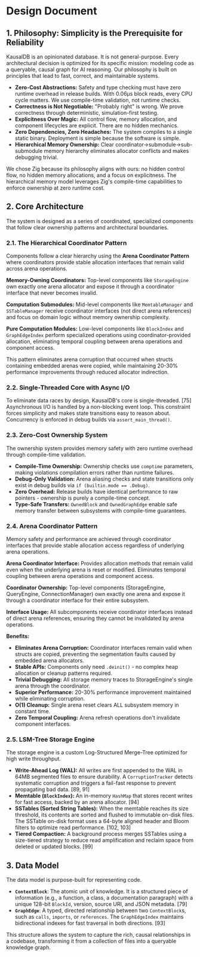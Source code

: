 # Design Document

## 1. Philosophy: Simplicity is the Prerequisite for Reliability

KausalDB is an opinionated database. It is not general-purpose. Every architectural decision is optimized for its specific mission: modeling code as a queryable, causal graph for AI reasoning. Our philosophy is built on principles that lead to fast, correct, and maintainable systems.

- **Zero-Cost Abstractions:** Safety and type checking must have zero runtime overhead in release builds. With 0.06µs block reads, every CPU cycle matters. We use compile-time validation, not runtime checks.
- **Correctness is Not Negotiable:** "Probably right" is wrong. We prove correctness through deterministic, simulation-first testing.
- **Explicitness Over Magic:** All control flow, memory allocation, and component lifecycles are explicit. There are no hidden mechanics.
- **Zero Dependencies, Zero Headaches:** The system compiles to a single static binary. Deployment is simple because the software is simple.
- **Hierarchical Memory Ownership:** Clear coordinator→submodule→sub-submodule memory hierarchy eliminates allocator conflicts and makes debugging trivial.

We chose Zig because its philosophy aligns with ours: no hidden control flow, no hidden memory allocations, and a focus on explicitness. The hierarchical memory model leverages Zig's compile-time capabilities to enforce ownership at zero runtime cost.

## 2. Core Architecture

The system is designed as a series of coordinated, specialized components that follow clear ownership patterns and architectural boundaries.

### 2.1. The Hierarchical Coordinator Pattern

Components follow a clear hierarchy using the **Arena Coordinator Pattern** where coordinators provide stable allocation interfaces that remain valid across arena operations.

**Memory-Owning Coordinators:** Top-level components like `StorageEngine` own exactly one arena allocator and expose it through a coordinator interface that never becomes invalid.

**Computation Submodules:** Mid-level components like `MemtableManager` and `SSTableManager` receive coordinator interfaces (not direct arena references) and focus on domain logic without memory ownership complexity.

**Pure Computation Modules:** Low-level components like `BlockIndex` and `GraphEdgeIndex` perform specialized operations using coordinator-provided allocation, eliminating temporal coupling between arena operations and component access.

This pattern eliminates arena corruption that occurred when structs containing embedded arenas were copied, while maintaining 20-30% performance improvements through reduced allocator indirection.

### 2.2. Single-Threaded Core with Async I/O

To eliminate data races by design, KausalDB's core is single-threaded. [75] Asynchronous I/O is handled by a non-blocking event loop. This constraint forces simplicity and makes state transitions easy to reason about. Concurrency is enforced in debug builds via `assert_main_thread()`.

### 2.3. Zero-Cost Ownership System

The ownership system provides memory safety with zero runtime overhead through compile-time validation.

- **Compile-Time Ownership:** Ownership checks use `comptime` parameters, making violations compilation errors rather than runtime failures.
- **Debug-Only Validation:** Arena aliasing checks and state transitions only exist in debug builds via `if (builtin.mode == .Debug)`.
- **Zero Overhead:** Release builds have identical performance to raw pointers - ownership is purely a compile-time concept.
- **Type-Safe Transfers:** `OwnedBlock` and `OwnedGraphEdge` enable safe memory transfer between subsystems with compile-time guarantees.

### 2.4. Arena Coordinator Pattern

Memory safety and performance are achieved through coordinator interfaces that provide stable allocation access regardless of underlying arena operations.

**Arena Coordinator Interface:** Provides allocation methods that remain valid even when the underlying arena is reset or modified. Eliminates temporal coupling between arena operations and component access.

**Coordinator Ownership:** Top-level components (StorageEngine, QueryEngine, ConnectionManager) own exactly one arena and expose it through a coordinator interface for their entire subsystem.

**Interface Usage:** All subcomponents receive coordinator interfaces instead of direct arena references, ensuring they cannot be invalidated by arena operations.

**Benefits:**

- **Eliminates Arena Corruption:** Coordinator interfaces remain valid when structs are copied, preventing the segmentation faults caused by embedded arena allocators.
- **Stable APIs:** Components only need `.deinit()` - no complex heap allocation or cleanup patterns required.
- **Trivial Debugging:** All storage memory traces to StorageEngine's single arena through the coordinator.
- **Superior Performance:** 20-30% performance improvement maintained while eliminating corruption.
- **O(1) Cleanup:** Single arena reset clears ALL subsystem memory in constant time.
- **Zero Temporal Coupling:** Arena refresh operations don't invalidate component interfaces.

### 2.5. LSM-Tree Storage Engine

The storage engine is a custom Log-Structured Merge-Tree optimized for high write throughput.

- **Write-Ahead Log (WAL):** All writes are first appended to the WAL in 64MB segmented files to ensure durability. A `CorruptionTracker` detects systematic corruption and triggers a fail-fast response to prevent propagating bad data. [89, 91]
- **Memtable (`BlockIndex`):** An in-memory `HashMap` that stores recent writes for fast access, backed by an arena allocator. [94]
- **SSTables (Sorted String Tables):** When the memtable reaches its size threshold, its contents are sorted and flushed to immutable on-disk files. The SSTable on-disk format uses a 64-byte aligned header and Bloom filters to optimize read performance. [102, 103]
- **Tiered Compaction:** A background process merges SSTables using a size-tiered strategy to reduce read amplification and reclaim space from deleted or updated blocks. [99]

## 3. Data Model

The data model is purpose-built for representing code.

- **`ContextBlock`**: The atomic unit of knowledge. It is a structured piece of information (e.g., a function, a class, a documentation paragraph) with a unique 128-bit `BlockId`, version, source URI, and JSON metadata. [79]
- **`GraphEdge`**: A typed, directed relationship between two `ContextBlock`s, such as `calls`, `imports`, or `references`. The `GraphEdgeIndex` maintains bidirectional indexes for fast traversal in both directions. [93]

This structure allows the system to capture the rich, causal relationships in a codebase, transforming it from a collection of files into a queryable knowledge graph.
